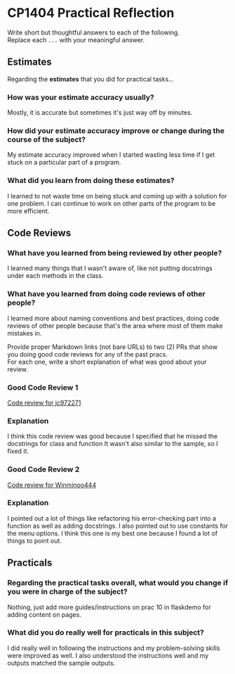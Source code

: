 # CP1404 Practical Reflection

Write short but thoughtful answers to each of the following.  
Replace each `...` with your meaningful answer.

## Estimates

Regarding the **estimates** that you did for practical tasks...

### How was your estimate accuracy usually?

Mostly, it is accurate but sometimes it's just way off by minutes. 

### How did your estimate accuracy improve or change during the course of the subject?

My estimate accuracy improved when I started wasting less time if I get stuck on a particular part of a program.

### What did you learn from doing these estimates?

I learned to not waste time on being stuck and coming up with a solution for one problem. I can continue to
work on other parts of the program to be more efficient.

## Code Reviews

### What have you learned from being reviewed by other people?

I learned many things that I wasn't aware of, like not putting docstrings under each methods in the class.

### What have you learned from doing code reviews of other people?

I learned more about naming conventions and best practices, doing code reviews of other people because
that's the area where most of them make mistakes in.

Provide proper Markdown links (not bare URLs) to two (2) PRs that show you doing good code reviews for any of the past
pracs.  
For each one, write a short explanation of what was good about your review.

### Good Code Review 1

[Code review for jc972271](https://github.com/jc972271/cp1404practicals/pull/5#pullrequestreview-2456628162)

### Explanation

I think this code review was good because I specified that he missed the docstrings for class and function
It wasn't also similar to the sample, so I fixed it.

### Good Code Review 2

[Code review for Winminoo444](https://github.com/Winminoo4444/cp1404practicals/pull/6#pullrequestreview-2471434522)

### Explanation

I pointed out a lot of things like refactoring his error-checking part into a function as well as adding docstrings.
I also pointed out to use constants for the menu options. I think this one is my best one because I found
a lot of things to point out.

## Practicals

### Regarding the **practical tasks** overall, what would you change if you were in charge of the subject?

Nothing, just add more guides/instructions on prac 10 in flaskdemo for adding content on pages. 

### What did you do really well for practicals in this subject?

I did really well in following the instructions and my problem-solving skills were improved as well.
I also understood the instructions well and my outputs matched the sample outputs.
